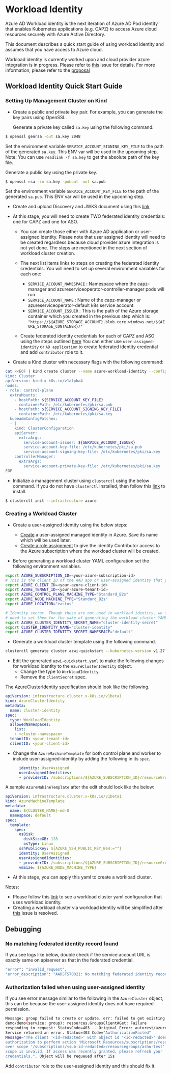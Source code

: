 # Workload Identity

Azure AD Workload identity is the next iteration of Azure AD Pod identity 
that enables Kubernetes applications (e.g. CAPZ) to access Azure cloud 
resources securely with Azure Active Directory.

This document describes a quick start guide of using workload identity and 
assumes that you have access to Azure cloud.

Workload identity is currently worked upon and cloud provider azure 
integration is in progress. Please refer to [this](https://github.com/kubernetes-sigs/cluster-api-provider-azure/issues/3589) issue for details.
For more information, please refer to the [proposal](https://github.com/kubernetes-sigs/cluster-api-provider-azure/blob/main/docs/proposals/20221611-workload-identity-integration.md)

## Workload Identity Quick Start Guide

### Setting Up Management Cluster on Kind

- Create a public and private key pair. For example, you can generate the 
  key pairs using OpenSSL.

  Generate a private key called `sa.key` using the following command:
```bash
$ openssl genrsa -out sa.key 2048
```

Set the environment variable `SERVICE_ACCOUNT_SIGNING_KEY_FILE` to the path of the
generated `sa.key`. This ENV var will be used in the upcoming step. 
Note: You can use `readlink -f sa.key` to get the absolute path of the key file.

Generate a public key using the private key.
```bash
$ openssl rsa -in sa.key -pubout -out sa.pub
```
Set the environment variable `SERVICE_ACCOUNT_KEY_FILE` to the path of the
generated `sa.pub`. This ENV var will be used in the upcoming step.

- Create and upload Discovery and JWKS document using this [link](https://azure.github.io/azure-workload-identity/docs/installation/self-managed-clusters/oidc-issuer.html)

- At this stage, you will need to create TWO federated identity credentials: one for CAPZ and one for ASO.
  - You can create those either with Azure AD application or user-assigned
    identity. Please note that user assigned identity will need to be created
    regardless because cloud provider azure integration is not yet done. The
    steps are mentioned in the next section of workload cluster creation.
  - The next list items links to steps on creating the federated
    identity credentials. You will need to set up several environment
    variables for each one:
    - `SERVICE_ACCOUNT_NAMESPACE` : Namespace where the capz-manager and
      azureserviceoperator-controller-manager pods will run.
    - `SERVICE_ACCOUNT_NAME` : Name of the capz-manager or azureserviceoperator-default k8s service account.
    - `SERVICE_ACCOUNT_ISSUER` : This is the path of the Azure storage
      container which you created in the previous step which is:
      `"https://${AZURE_STORAGE_ACCOUNT}.blob.core.windows.net/${AZURE_STORAGE_CONTAINER}/"`

  - Create federated identity credentials for each of CAPZ and ASO using the steps outlined [here](https://azure.github.io/azure-workload-identity/docs/topics/federated-identity-credential.html)
    You can either use `user-assigned-identity` or `AD application` to create federated identity credential and add `contributor` role to it.

- Create a Kind cluster with necessary flags with the following command:

```bash
cat <<EOF | kind create cluster --name azure-workload-identity --config=-
kind: Cluster
apiVersion: kind.x-k8s.io/v1alpha4
nodes:
- role: control-plane
  extraMounts:
    - hostPath: ${SERVICE_ACCOUNT_KEY_FILE}
      containerPath: /etc/kubernetes/pki/sa.pub
    - hostPath: ${SERVICE_ACCOUNT_SIGNING_KEY_FILE}
      containerPath: /etc/kubernetes/pki/sa.key
  kubeadmConfigPatches:
  - |
    kind: ClusterConfiguration
    apiServer:
      extraArgs:
        service-account-issuer: ${SERVICE_ACCOUNT_ISSUER}
        service-account-key-file: /etc/kubernetes/pki/sa.pub
        service-account-signing-key-file: /etc/kubernetes/pki/sa.key
    controllerManager:
      extraArgs:
        service-account-private-key-file: /etc/kubernetes/pki/sa.key
EOF
```

- Initialize a management cluster using `clusterctl` using the below command.
  If you do not have `clusterctl` installed, then follow this [link](https://cluster-api.sigs.k8s.io/user/quick-start.html#install-clusterctl)
  to install.
```bash
$ clusterctl init --infrastructure azure
```

### Creating a Workload Cluster

- Create a user-assigned identity using the below steps:
  - [Create](https://learn.microsoft.com/en-gb/azure/active-directory/managed-identities-azure-resources/how-manage-user-assigned-managed-identities?pivots=identity-mi-methods-azp#create-a-user-assigned-managed-identity)
a user-assigned managed identity in Azure. Save its name which will be used later.
  - [Create a role assignment](https://learn.microsoft.com/en-us/azure/role-based-access-control/role-assignments-portal-managed-identity)
to give the identity Contributor access to the Azure subscription where the workload cluster will be created.

- Before generating a workload cluster YAML configuration set the
  following environment variables.
```bash
export AZURE_SUBSCRIPTION_ID=<your-azure-subscription-id>
# This is the client ID of the AAD app or user-assigned identity that you used to created the federated identity.
export AZURE_CLIENT_ID=<your-azure-client-id>
export AZURE_TENANT_ID=<your-azure-tenant-id>
export AZURE_CONTROL_PLANE_MACHINE_TYPE="Standard_B2s"
export AZURE_NODE_MACHINE_TYPE="Standard_B2s"
export AZURE_LOCATION="eastus"

# Identity secret. Though these are not used in workload identity, we still
# need to set them for the sake of generating the workload cluster YAML configuration
export AZURE_CLUSTER_IDENTITY_SECRET_NAME="cluster-identity-secret"
export CLUSTER_IDENTITY_NAME="cluster-identity"
export AZURE_CLUSTER_IDENTITY_SECRET_NAMESPACE="default"
```
- Generate a workload cluster template using the following command.

```bash
clusterctl generate cluster azwi-quickstart --kubernetes-version v1.27.3  --worker-machine-count=3 > azwi-quickstart.yaml
```

- Edit the generated `azwi-quickstart.yaml` to make the following changes for
  workload identity to the `AzureClusterIdentity` object.
  - Change the type to `WorkloadIdentity`.
  - Remove the `clientSecret` spec.

The AzureClusterIdentity specification should look like the following.
```yaml
apiVersion: infrastructure.cluster.x-k8s.io/v1beta1
kind: AzureClusterIdentity
metadata:
  name: cluster-identity
spec:
  type: WorkloadIdentity
  allowedNamespaces:
    list:
    - <cluster-namespace>
  tenantID: <your-tenant-id>
  clientID: <your-client-id>
```

- Change the `AzureMachineTemplate` for both control plane and worker to include user-assigned-identity by
  adding the following in its `spec`.
```yaml
      identity: UserAssigned
      userAssignedIdentities:
      - providerID: /subscriptions/${AZURE_SUBSCRIPTION_ID}/resourceGroups/${RESOURCE_GROUP}/providers/Microsoft.ManagedIdentity/userAssignedIdentities/${USER_ASSIGNED_IDENTITY_NAME}
```
A sample `AzureMahineTemplate` after the edit should look like the below:

```yaml
apiVersion: infrastructure.cluster.x-k8s.io/v1beta1
kind: AzureMachineTemplate
metadata:
  name: ${CLUSTER_NAME}-md-0
  namespace: default
spec:
  template:
    spec:
      osDisk:
        diskSizeGB: 128
        osType: Linux
      sshPublicKey: ${AZURE_SSH_PUBLIC_KEY_B64:=""}
      identity: UserAssigned
      userAssignedIdentities:
      - providerID: /subscriptions/${AZURE_SUBSCRIPTION_ID}/resourceGroups/${RESOURCE_GROUP}/providers/Microsoft.ManagedIdentity/userAssignedIdentities/${USER_ASSIGNED_IDENTITY_NAME}
      vmSize: ${AZURE_NODE_MACHINE_TYPE}
```

- At this stage, you can apply this yaml to create a workload cluster.

Notes:
- Please follow this [link](https://github.com/kubernetes-sigs/cluster-api-provider-azure/blob/main/templates/test/ci/cluster-template-prow-workload-identity.yaml)
to see a workload cluster yaml configuration that uses workload identity.
- Creating a workload cluster via workload identity will be
  simplified after [this](https://github.com/kubernetes-sigs/cluster-api-provider-azure/issues/3589) issue is resolved.

## Debugging

### No matching federated identity record found

If you see logs like below, double check if the service account URL is exactly same on apiserver as
that in the federated credential.
```bash
"error": "invalid_request",
"error_description": "AADSTS70021: No matching federated identity record found for presented assertion. Assertion
```

### Authorization failed when using user-assigned identity

If you see error message similar to the following in the `AzureCluster` object,
this can be because the user-assigned identity does not have required permission.

```bash
Message: group failed to create or update. err: failed to get existing resource
demo/demo(service: group): resources.GroupsClient#Get: Failure
responding to request: StatusCode=403 -- Original Error: autorest/azure:
Service returned an error. Status=403 Code="AuthorizationFailed"
Message="The client '<id-redacted>' with object id '<id-redacted>' does not have
authorization to perform action 'Microsoft.Resources/subscriptions/resourcegroups/read'
over scope '/subscriptions/<sub-id-redacted>/resourcegroups/ashu-test' or the
scope is invalid. If access was recently granted, please refresh your
credentials.". Object will be requeued after 15s
```

Add `contributor` role to the user-assigned identity and this should fix it.
